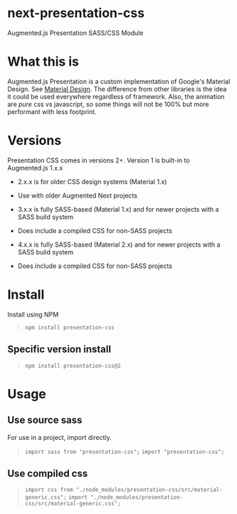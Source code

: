 # next-presentation-css
Augmented.js Presentation SASS/CSS Module

# What this is
Augmented.js Presentation is a custom implementation of Google's Material Design. See [Material Design](https://material.io). The difference from other libraries is the idea it could be used everywhere regardless of framework.  Also, the animation are *pure* css vs javascript, so some things will not be 100% but more performant with less footprint.

# Versions
Presentation CSS comes in versions 2+.  Version 1 is built-in to Augmented.js 1.x.x

* 2.x.x is for older CSS design systems (Material 1.x)
- Use with older Augmented Next projects
* 3.x.x is fully SASS-based (Material 1.x) and for newer projects with a SASS build system
- Does include a compiled CSS for non-SASS projects
* 4.x.x is fully SASS-based (Material 2.x) and for newer projects with a SASS build system  
- Does include a compiled CSS for non-SASS projects

# Install
Install using NPM
> `npm install presentation-css`

## Specific version install
> `npm install presentation-css@2`

# Usage

## Use source sass
For use in a project, import directly.

> `import sass from "presentation-css";`
> `import "presentation-css";`

## Use compiled css

> `import css from "./node_modules/presentation-css/src/material-generic.css";`
> `import "./node_modules/presentation-css/src/material-generic.css";`
